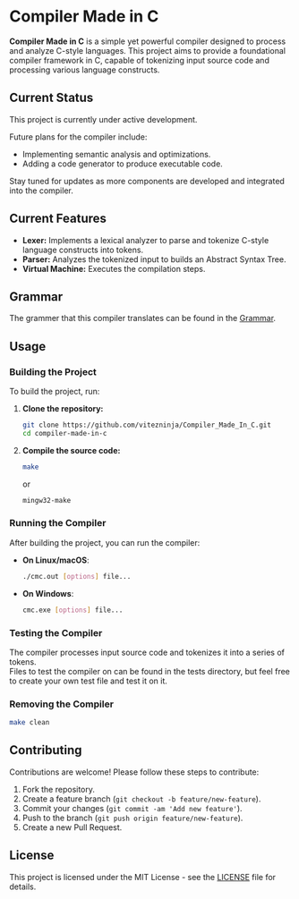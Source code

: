 # Compiler Made in C  
**Compiler Made in C** is a simple yet powerful compiler designed to process and analyze C-style languages. This project aims to provide a foundational compiler framework in C, capable of tokenizing input source code and processing various language constructs.

## Current Status  
This project is currently under active development.

Future plans for the compiler include:  
- Implementing semantic analysis and optimizations.
- Adding a code generator to produce executable code.

Stay tuned for updates as more components are developed and integrated into the compiler.

## Current Features  
- **Lexer:** Implements a lexical analyzer to parse and tokenize C-style language constructs into tokens.
- **Parser:** Analyzes the tokenized input to builds an Abstract Syntax Tree.
- **Virtual Machine:** Executes the compilation steps.

## Grammar  
The grammer that this compiler translates can be found in the [Grammar](grammar.md).

## Usage

### Building the Project  
To build the project, run:

1. **Clone the repository:**  
   ```sh
   git clone https://github.com/vitezninja/Compiler_Made_In_C.git
   cd compiler-made-in-c
   ```

2. **Compile the source code:**  
    ```bash
    make
    ```  
    or  
    ```bash
    mingw32-make
    ```  

### Running the Compiler  
After building the project, you can run the compiler:

- **On Linux/macOS**:
    ```bash
    ./cmc.out [options] file...
    ```

- **On Windows**:
    ```bash
    cmc.exe [options] file...
    ```

### Testing the Compiler  
The compiler processes input source code and tokenizes it into a series of tokens.  
Files to test the compiler on can be found in the tests directory, but feel free to create your own test file and test it on it.

### Removing the Compiler  
```bash
make clean
```

## Contributing

Contributions are welcome! Please follow these steps to contribute:

1. Fork the repository.
2. Create a feature branch (`git checkout -b feature/new-feature`).
3. Commit your changes (`git commit -am 'Add new feature'`).
4. Push to the branch (`git push origin feature/new-feature`).
5. Create a new Pull Request.

## License

This project is licensed under the MIT License - see the [LICENSE](LICENSE) file for details.


